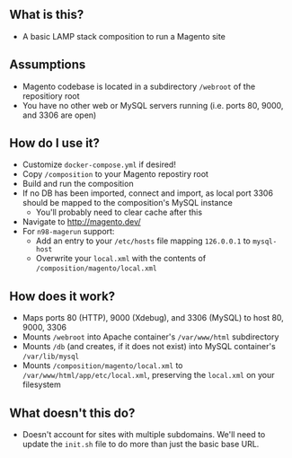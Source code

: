## What is this?
- A basic LAMP stack composition to run a Magento site

## Assumptions
- Magento codebase is located in a subdirectory `/webroot` of the repositiory root
- You have no other web or MySQL servers running (i.e. ports 80, 9000, and 3306 are open)

## How do I use it?
- Customize `docker-compose.yml` if desired!
- Copy `/composition` to your Magento repostiry root
- Build and run the composition
- If no DB has been imported, connect and import, as local port 3306 should be mapped to the composition's MySQL instance
  - You'll probably need to clear cache after this
- Navigate to http://magento.dev/
- For `n98-magerun` support:
  - Add an entry to your `/etc/hosts` file mapping `126.0.0.1` to `mysql-host`
  - Overwrite your `local.xml` with the contents of `/composition/magento/local.xml`

## How does it work?
- Maps ports 80 (HTTP), 9000 (Xdebug), and 3306 (MySQL) to host 80, 9000, 3306
- Mounts `/webroot` into Apache container's `/var/www/html` subdirectory
- Mounts `/db` (and creates, if it does not exist) into MySQL container's `/var/lib/mysql`
- Mounts `/composition/magento/local.xml` to `/var/www/html/app/etc/local.xml`, preserving the `local.xml` on your filesystem

## What doesn't this do?
- Doesn't account for sites with multiple subdomains. We'll need to update the `init.sh` file to do more than just the basic base URL.
